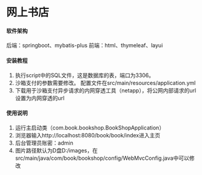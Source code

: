 # 网上书店

#### 软件架构

后端：springboot、mybatis-plus
前端：html、thymeleaf、layui

#### 安装教程

1. 执行script中的SQL文件，这是数据库的表，端口为3306。
2. 沙箱支付的参数需要修改。
   配置文件在src/main/resources/application.yml
3. 下载用于沙箱支付异步请求的内网穿透工具（netapp），将公网内部请求的url设置为内网穿透的url

#### 使用说明

1. 运行主启动类（com.book.bookshop.BookShopApplication）
2. 浏览器输入http://localhost:8080/book/book/index进入主页
3. 后台管理员账密：admin
4. 图片路径默认为D盘D:/images，在src/main/java/com/book/bookshop/config/WebMvcConfig.java中可以修改

